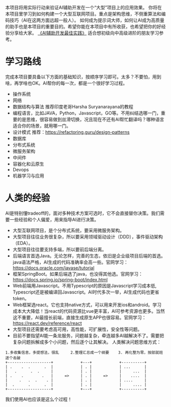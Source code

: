 本项目将用实际行动来验证AI辅助开发在一个“大型”项目上的应用效果。
你将在本项目里学习到如何构建一个大型互联网项目。重点是架构思维，不侧重算法和编码技巧（AI在这两方面远超一般人）。
如何成为提示词大师，如何让AI成为高质量的助手也是本项目的重要目的。希望你能在本项目中有所收获，也希望把你的好经验分享给大家。
[《AI辅助开发最佳实践》](BEST_PRACTICE.md)
适合想初级向中高级进阶的朋友学习参考。
# 学习路线
完成本项目要具备以下方面的基础知识，按顺序学习即可。太多？不要怕，用到啥，再学啥也OK。AI帮你的每一次，都是一个很好学习过程。
- 操作系统
- 网络
- 数据结构与算法 推荐印度老哥Harsha Suryanarayana的教程
- 编程语言，比如JAVA，Python，Javascript，GO等。不用纠结选哪一门，重要的是思维，很容易做到丝滑切换，况且现在不还有AI帮忙翻译吗？哪种语言适合你的场景，就用哪一门。
- 设计模式 推荐：https://refactoring.guru/design-patterns
- 数据库
- 分布式系统
- 微服务架构
- 中间件
- 容器化和云原生
- Devops
- 机器学习与应用

# 人类的经验
AI是特别懂tradeoff的，面对多种技术方案可选时，它不会直接替你决策。我们需要一些经验和个人偏爱，用来指导AI进行决策。
- 大型互联网项目，是个分布式系统，要采用微服务架构。
- 大型项目往往业务很复杂，所以要采用领域驱动设计（DDD），事件驱动架构（EDA）。
- 大型项目往往要支持多端，所以要前后端分离。
- 后端语言首选Java。无论怎样，完善的生态，依旧是企业级项目后端的首选。java语法严格，AI生成的代码准确率会高一些。官网学习：https://docs.oracle.com/javase/tutorial
- 框架SpringBoot。如果后端选了java，也没得其他选。官网学习：https://docs.spring.io/spring-boot/index.html
- Web前端用Javascript。不用Typescript的原因是Javascript学习成本低, Typescript还是被编译回Javascript。AI时代多次一举，AI生成代码也更省token。
- Web框架选react。它也支持native方式，可以用来开发ios和android。学习成本大大降低！当react的代码资源比vue更丰富，AI可参考资源也更多。当然这不重要，AI最擅长前端，直接生成原生APP也很容易。官网学习：https://react.dev/reference/react
- 大型项目还需要考虑高可用，高性能，可扩展性，安全性等问题。
- 目前不要指望AI能一条龙服务，问题越复杂，牵连越多AI越解决不了。需要把复杂问题拆解成多个小问题，然后逐个让其解决。
人类解决问题思维方式：
```
1.多收集信息，多提想法，很乱     2.整理汇总成一个纲要    3. 再化整为零，按部就班逐个击破
+-------------------+            +---+            +----------+
| .    .  .      .  |            | . |            | ...      | 
|   .      .  .     |            | . |            |     ...  | 
| .    .        .   |     =>     | . |     =>     |    ....  | 
|     .   .  .    . |            | . |            | ....     | 
|  .      .      .  |            | . |            |     .... | 
+-------------------+            +---+            +----------+  
```
我们使用AI也应该是这么个过程！